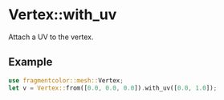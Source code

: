 # Vertex::with_uv

Attach a UV to the vertex.

## Example

```rust
use fragmentcolor::mesh::Vertex;
let v = Vertex::from([0.0, 0.0, 0.0]).with_uv([0.0, 1.0]);
```